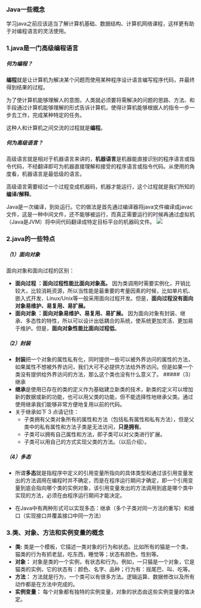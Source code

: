 ### Java一些概念

学习java之前应该适当了解计算机基础、数据结构、计算机网络课程，这样更有助于对编程语言的灵活使用。


### 1.java是一门高级编程语言
##### 何为编程？
**编程**就是让计算机为解决某个问题而使用某种程序设计语言编写程序代码，并最终得到结果的过程。

为了使计算机能够理解人的意图，人类就必须要将需解决的问题的思路、方法、和手段通过计算机能够理解的形式告诉计算机，使得计算机能够根据人的指令一步一步去工作，完成某种特定的任务。

这种人和计算机之间交流的过程就是**编程**。

##### 何为高级语言？

高级语言就是相对于机器语言来讲的，**机器语言**是机器能直接识别的程序语言或指令代码，不经翻译即可为机器直接理解和接受的程序语言或指令代码。从使用的角度看，机器语言是最低级的语言。

高级语言需要经过一个过程变成机器码，机器才能运行，这个过程就是我们所知的**编译/解释**。

Java是一次编译，到处运行。它的做法是首先通过编译器将java文件编译成javac文件，这是一种中间文件，还不能够被运行，而真正需要运行的时候再通过虚拟机（Java是JVM）将中间代码翻译成特定目标平台的机器码文件。
![](https://images2018.cnblogs.com/blog/1316763/201807/1316763-20180705214222854-349438503.png)

### 2.java的一些特点
##### （1）面向对象
面向对象和面向过程的区别：     
  
* **面向过程 ：面向过程性能比面向对象高。** 因为类调用时需要实例化，开销比较大，比较消耗资源，所以当性能是最重要的考量因素的时候，比如单片机、嵌入式开发、Linux/Unix等一般采用面向过程开发。但是，**面向过程没有面向对象易维护、易复用、易扩展。**
* **面向对象 ：面向对象易维护、易复用、易扩展。** 因为面向对象有封装、继承、多态性的特性，所以可以设计出低耦合的系统，使系统更加灵活、更加易于维护。但是，**面向对象性能比面向过程低**。

##### （2）封装

- **封装**把一个对象的属性私有化，同时提供一些可以被外界访问的属性的方法，如果属性不想被外界访问，我们大可不必提供方法给外界访问。但是如果一个类没有提供给外界访问的方法，那么这个类也没有什么意义了。
#####（3）继承
- **继承**是使用已存在的类的定义作为基础建立新类的技术，新类的定义可以增加新的数据或新的功能，也可以用父类的功能，但不能选择性地继承父类。通过使用继承我们能够非常方便地复用以前的代码。
- 关于继承如下 3 点请记住：
	* 子类拥有父类对象所有的属性和方法（包括私有属性和私有方法），但是父类中的私有属性和方法子类是无法访问，**只是拥有**。
	* 子类可以拥有自己属性和方法，即子类可以对父类进行扩展。
	* 子类可以用自己的方式实现父类的方法。（以后介绍）。
##### （4）多态

- 所谓**多态**就是指程序中定义的引用变量所指向的具体类型和通过该引用变量发出的方法调用在编程时并不确定，而是在程序运行期间才确定，即一个引用变量到底会指向哪个类的实例对象，该引用变量发出的方法调用到底是哪个类中实现的方法，必须在由程序运行期间才能决定。

- 在Java中有两种形式可以实现多态：继承（多个子类对同一方法的重写）和接口（实现接口并覆盖接口中同一方法）
### 3.类、对象、方法和实例变量的概念
* **类:** 类是一个模板，它描述一类对象的行为和状态。比如所有的猫是一个类，猫类的行为有抓老鼠，吃东西，睡觉等；状态有颜色，性别等。
* **对象：** 对象是类的一个实例，有状态和行为。例如，一只猫是一个对象，它是猫类的实例，它的状态有：颜色、名字、品种；行为有：摇尾巴、叫、吃等。
* **方法：** 方法就是行为，一个类可以有很多方法。逻辑运算、数据修改以及所有动作都是在方法中完成的。
* **实例变量：** 每个对象都有独特的实例变量，对象的状态由这些实例变量的值决定。


